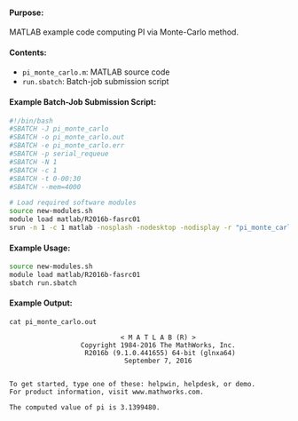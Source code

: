 #### Purpose:

MATLAB example code computing PI via Monte-Carlo method.

#### Contents:

* <code>pi\_monte\_carlo.m</code>: MATLAB source code
* <code>run.sbatch</code>: Batch-job submission script

#### Example Batch-Job Submission Script:

```bash
#!/bin/bash
#SBATCH -J pi_monte_carlo
#SBATCH -o pi_monte_carlo.out
#SBATCH -e pi_monte_carlo.err
#SBATCH -p serial_requeue
#SBATCH -N 1
#SBATCH -c 1
#SBATCH -t 0-00:30
#SBATCH --mem=4000

# Load required software modules
source new-modules.sh
module load matlab/R2016b-fasrc01
srun -n 1 -c 1 matlab -nosplash -nodesktop -nodisplay -r "pi_monte_carlo"
```

#### Example Usage:

```bash
source new-modules.sh
module load matlab/R2016b-fasrc01
sbatch run.sbatch
```

#### Example Output:

```
cat pi_monte_carlo.out 

                            < M A T L A B (R) >
                  Copyright 1984-2016 The MathWorks, Inc.
                   R2016b (9.1.0.441655) 64-bit (glnxa64)
                             September 7, 2016

 
To get started, type one of these: helpwin, helpdesk, or demo.
For product information, visit www.mathworks.com.
 
The computed value of pi is 3.1399480.
```